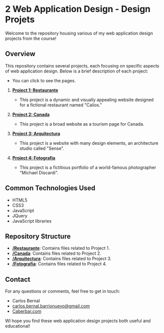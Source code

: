 # 2 Web Application Design - Design Projets

Welcome to the repository housing various of my web application design projects from the course!

## Overview

This repository contains several projects, each focusing on specific aspects of web application design. Below is a brief description of each project:

- You can click to see the pages.

1. **[Project 1: Restaurante](./Restaurante)**
   - This project is a dynamic and visually appealing website designed for a fictional restaurant named "Calios."

2. **[Project 2: Canada](https://canada.caberbar.com/)**
   - This project is a broad website as a tourism page for Canada.

3. **[Project 3: Arquitectura](https://arquitectura.caberbar.com/)**
   - This project is a website with many design elements, an architecture studio called "Sense".

4. **[Project 4: Fotografia](https://fotografia.caberbar.com/)**
   - This project is a fictitious portfolio of a world-famous photographer "Michael Discardi".

## Common Technologies Used

- HTML5
- CSS3
- JavaScript
- JQuery
- JavaScript libraries

## Repository Structure

- **[/Restaurante](./Restaurante)**: Contains files related to Project 1.
- **[/Canada](./Canada)**: Contains files related to Project 2.
- **[/Arquitectura](./Arquitectura)**: Contains files related to Project 3.
- **[/Fotografia](./Fotografia)**: Contains files related to Project 4.

## Contact

For any questions or comments, feel free to get in touch:

- Carlos Bernal
- <a href="mailto:carlos.bernal.barrionuevo@gmail.com">carlos.bernal.barrionuevo@gmail.com</a>
- [Caberbar.com](Caberbar.com)

WI hope you find these web application design projects both useful and educational!
